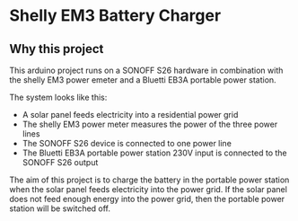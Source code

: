 # Shelly EM3 Battery Charger

## Why this project

This arduino project runs on a SONOFF S26 hardware in combination with the shelly EM3 power emeter and a Bluetti EB3A portable power station.

The system looks like this:
- A solar panel feeds electricity into a residential power grid
- The shelly EM3 power meter measures the power of the three power lines
- The SONOFF S26 device is connected to one power line
- The Bluetti EB3A portable power station 230V input is connected to the SONOFF S26 output

The aim of this project is to charge the battery in the portable power station when the solar panel feeds electricity into the power grid.
If the solar panel does not feed enough energy into the power grid, then the portable power station will be switched off.

